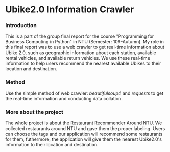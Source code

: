 # Ubike2.0 Information Crawler

### Introduction
This is a part of the group final report for the course "Programming for Business Computing in Python" in NTU (Semester: 109-Autumn).
My role in this final report was to use a web crawler to get real-time information about Ubike 2.0, such as geographic information about each station, available rental vehicles, and available return vehicles. We use these real-time information to help users recommend the nearest available Ubikes to their location and destination.

### Method
Use the simple method of web crawler: *beautifulsoup4* and *requests* to get the real-time information and conducting data collation.

### More about the project
The whole project is about the Restaurant Recommender Around NTU.
We collected restaurants around NTU and gave them the proper labeling. Users can choose the tags and our application will recommend some restaurants for them, futhermore, the application will give them the nearest Ubike2.0's information to their location and destination.
